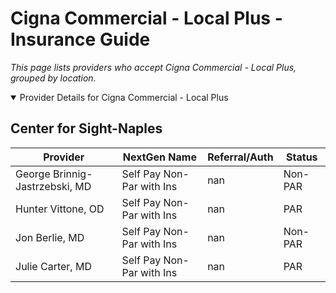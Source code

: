 # Cigna Commercial - Local Plus - Insurance Guide

*This page lists providers who accept Cigna Commercial - Local Plus, grouped by location.*

<details open><summary>Provider Details for Cigna Commercial - Local Plus</summary>

## Center for Sight-Naples

| Provider | NextGen Name | Referral/Auth | Status |
|----------|-------------|--------------|--------|
| George Brinnig-Jastrzebski, MD | Self Pay Non-Par with Ins | nan | Non-PAR |
| Hunter Vittone, OD | Self Pay Non-Par with Ins | nan | PAR |
| Jon Berlie, MD | Self Pay Non-Par with Ins | nan | Non-PAR |
| Julie Carter, MD | Self Pay Non-Par with Ins | nan | PAR |

</details>

